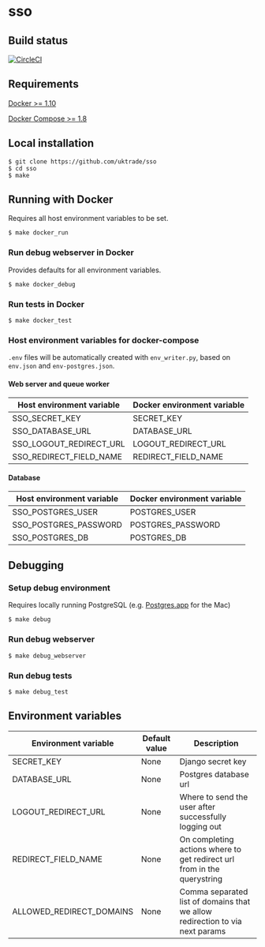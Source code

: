 # sso

## Build status

[![CircleCI](https://circleci.com/gh/uktrade/sso/tree/master.svg?style=svg)](https://circleci.com/gh/uktrade/sso/tree/master)

## Requirements
[Docker >= 1.10](https://docs.docker.com/engine/installation/)

[Docker Compose >= 1.8](https://docs.docker.com/compose/install/)

## Local installation

    $ git clone https://github.com/uktrade/sso
    $ cd sso
    $ make

## Running with Docker
Requires all host environment variables to be set.

    $ make docker_run

### Run debug webserver in Docker
Provides defaults for all environment variables.

    $ make docker_debug

### Run tests in Docker

    $ make docker_test

### Host environment variables for docker-compose
``.env`` files will be automatically created with ``env_writer.py``, based on ``env.json`` and ``env-postgres.json``.

#### Web server and queue worker
| Host environment variable | Docker environment variable  |
| ------------- | ------------- |
| SSO_SECRET_KEY | SECRET_KEY |
| SSO_DATABASE_URL | DATABASE_URL |
| SSO_LOGOUT_REDIRECT_URL | LOGOUT_REDIRECT_URL |
| SSO_REDIRECT_FIELD_NAME | REDIRECT_FIELD_NAME |

#### Database
| Host environment variable | Docker environment variable  |
| ------------- | ------------- |
| SSO_POSTGRES_USER | POSTGRES_USER |
| SSO_POSTGRES_PASSWORD | POSTGRES_PASSWORD |
| SSO_POSTGRES_DB | POSTGRES_DB |

## Debugging

### Setup debug environment
Requires locally running PostgreSQL (e.g. [Postgres.app](http://postgresapp.com/) for the Mac)

    $ make debug

### Run debug webserver

    $ make debug_webserver

### Run debug tests

    $ make debug_test


## Environment variables

| Environment variable | Default value | Description
| ------------- | ------------- | ------------- |
| SECRET_KEY | None | Django secret key |
| DATABASE_URL | None | Postgres database url |
| LOGOUT_REDIRECT_URL | None | Where to send the user after successfully logging out |
| REDIRECT_FIELD_NAME | None | On completing actions where to get redirect url from in the querystring |
| ALLOWED_REDIRECT_DOMAINS | None | Comma separated list of domains that we allow redirection to via next params |
